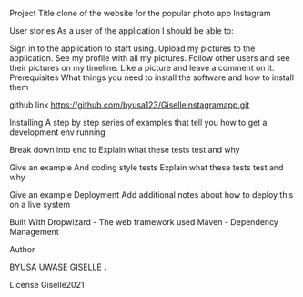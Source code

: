 Project Title
 clone of the website for the popular photo app Instagram

User stories
As a user of the application I should be able to:

Sign in to the application to start using.
Upload my pictures to the application.
See my profile with all my pictures.
Follow other users and see their pictures on my timeline.
Like a picture and leave a comment on it.
Prerequisites
What things you need to install the software and how to install them

github link
https://github.com/byusa123/Giselleinstagramapp.git

Installing
A step by step series of examples that tell you how to get a development env running

Break down into end to
Explain what these tests test and why

Give an example
And coding style tests
Explain what these tests test and why

Give an example
Deployment
Add additional notes about how to deploy this on a live system

Built With
Dropwizard - The web framework used
Maven - Dependency Management




Author

BYUSA UWASE GISELLE
.

License
Giselle2021


